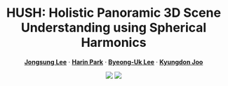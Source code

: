 <p align="center">

  <h1 align="center">HUSH: Holistic Panoramic 3D Scene Understanding using Spherical Harmonics</h1>

  <p align="center">
    <a href="https://github.com/Syniez" rel="external nofollow noopener" target="_blank"><strong>Jongsung Lee</strong></a>
    ·
    <a href="https://github.com/Harin99" rel="external nofollow noopener" target="_blank"><strong>Harin Park</strong></a>
    ·
    <a href="https://sites.google.com/view/bulee" rel="external nofollow noopener" target="_blank"><strong>Byeong-Uk Lee</strong></a>
    ·
    <a href="https://vision3d-lab.github.io/" rel="external nofollow noopener" target="_blank"><strong>Kyungdon Joo</strong></a>
  </p>

<div align='center'>
  <a href='https://arxiv.org/pdf/XXXX.XXXXX'><img src='https://img.shields.io/badge/Paper-Arxiv-red'></a>
  <a href='https://vision3d-lab.github.io/hush/'><img src='https://img.shields.io/badge/Project-Page-blue'></a>
</div>
